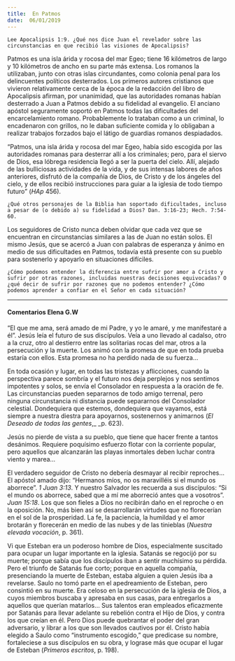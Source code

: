 ```yaml
---
title:  En Patmos
date:  06/01/2019
---
```


`Lee Apocalipsis 1:9. ¿Qué nos dice Juan el revelador sobre las circunstancias en que recibió las visiones de Apocalipsis?`

Patmos es una isla árida y rocosa del mar Egeo; tiene 16 kilómetros de largo y 10 kilómetros de ancho en su parte más extensa. Los romanos la utilizaban, junto con otras islas circundantes, como colonia penal para los delincuentes políticos desterrados. Los primeros autores cristianos que vivieron relativamente cerca de la época de la redacción del libro de Apocalipsis afirman, por unanimidad, que las autoridades romanas habían desterrado a Juan a Patmos debido a su fidelidad al evangelio. El anciano apóstol seguramente soportó en Patmos todas las dificultades del encarcelamiento romano. Probablemente lo trataban como a un criminal, lo encadenaron con grillos, no le daban suficiente comida y lo obligaban a realizar trabajos forzados bajo el látigo de guardias romanos despiadados.

“Patmos, una isla árida y rocosa del mar Egeo, había sido escogida por las autoridades romanas para desterrar allí a los criminales; pero, para el siervo de Dios, esa lóbrega residencia llegó a ser la puerta del cielo. Allí, alejado de las bulliciosas actividades de la vida, y de sus intensas labores de años anteriores, disfrutó de la compañía de Dios, de Cristo y de los ángeles del cielo, y de ellos recibió instrucciones para guiar a la iglesia de todo tiempo futuro” (_HAp_ 456).

`¿Qué otros personajes de la Biblia han soportado dificultades, incluso a pesar de (o debido a) su fidelidad a Dios? Dan. 3:16-23; Hech. 7:54-60.`

Los seguidores de Cristo nunca deben olvidar que cada vez que se encuentran en circunstancias similares a las de Juan no están solos. El mismo Jesús, que se acercó a Juan con palabras de esperanza y ánimo en medio de sus dificultades en Patmos, todavía está presente con su pueblo para sostenerlo y apoyarlo en situaciones difíciles.

`¿Cómo podemos entender la diferencia entre sufrir por amor a Cristo y sufrir por otras razones, incluidas nuestras decisiones equivocadas? O ¿qué decir de sufrir por razones que no podemos entender? ¿Cómo podemos aprender a confiar en el Señor en cada situación?`

---

#### Comentarios Elena G.W

“El que me ama, será amado de mi Padre, y yo le amaré, y me manifestaré a él”. Jesús leía el futuro de sus discípulos. Veía a uno llevado al cadalso, otro a la cruz, otro al destierro entre las solitarias rocas del mar, otros a la persecución y la muerte. Los animó con la promesa de que en toda prueba estaría con ellos. Esta promesa no ha perdido nada de su fuerza…

En toda ocasión y lugar, en todas las tristezas y aflicciones, cuando la perspectiva parece sombría y el futuro nos deja perplejos y nos sentimos impotentes y solos, se envía el Consolador en respuesta a la oración de fe. Las circunstancias pueden separarnos de todo amigo terrenal, pero ninguna circunstancia ni distancia puede separarnos del Consolador celestial. Dondequiera que estemos, dondequiera que vayamos, está siempre a nuestra diestra para apoyarnos, sostenernos y animarnos (_El Deseado de todas las gentes_,_ _p. 623).

Jesús no pierde de vista a su pueblo, que tiene que hacer frente a tantos desánimos. Requiere poquísimo esfuerzo flotar con la corriente popular, pero aquellos que alcanzarán las playas inmortales deben luchar contra viento y marea…

El verdadero seguidor de Cristo no debería desmayar al recibir reproches… El apóstol amado dijo: “Hermanos míos, no os maravilléis si el mundo os aborrece”. _1 Juan 3:13_. Y nuestro Salvador les recuerda a sus discípulos: “Si el mundo os aborrece, sabed que a mí me aborreció antes que a vosotros”. _Juan 15:18_. Los que son fieles a Dios no recibirán daño en el reproche o en la oposición. No, más bien así se desarrollarán virtudes que no florecerían en el sol de la prosperidad. La fe, la paciencia, la humildad y el amor brotarán y florecerán en medio de las nubes y de las tinieblas (_Nuestra elevada vocación_, p. 361).

Vi que Esteban era un poderoso hombre de Dios, especialmente suscitado para ocupar un lugar importante en la iglesia. Satanás se regocijó por su muerte; porque sabía que los discípulos iban a sentir muchísimo su pérdida. Pero el triunfo de Satanás fue corto; porque en aquella compañía, presenciando la muerte de Esteban, estaba alguien a quien Jesús iba a revelarse. Saulo no tomó parte en el apedreamiento de Esteban, pero consintió en su muerte. Era celoso en la persecución de la iglesia de Dios, a cuyos miembros buscaba y apresaba en sus casas, para entregarlos a aquellos que querían matarlos… Sus talentos eran empleados eficazmente por Satanás para llevar adelante su rebelión contra el Hijo de Dios, y contra los que creían en él. Pero Dios puede quebrantar el poder del gran adversario, y librar a los que son llevados cautivos por él. Cristo había elegido a Saulo como “instrumento escogido,” que predicase su nombre, fortaleciese a sus discípulos en su obra, y lograse más que ocupar el lugar de Esteban (_Primeros escritos_, p. 198).